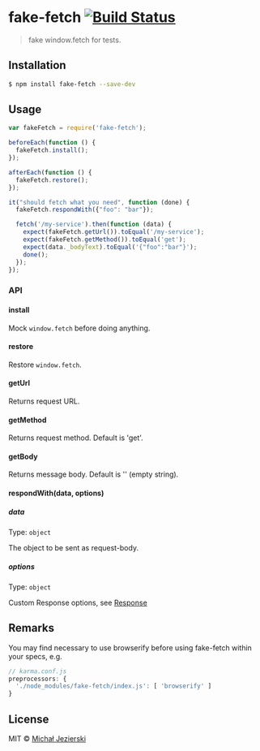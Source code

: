 # fake-fetch [![Build Status](https://travis-ci.org/msn0/fake-fetch.svg?branch=master)](http://travis-ci.org/msn0/fake-fetch)

> fake window.fetch for tests.

## Installation

```sh
$ npm install fake-fetch --save-dev
```

## Usage

```js
var fakeFetch = require('fake-fetch');

beforeEach(function () {
  fakeFetch.install();
});

afterEach(function () {
  fakeFetch.restore();
});

it("should fetch what you need", function (done) {
  fakeFetch.respondWith({"foo": "bar"});

  fetch('/my-service').then(function (data) {
    expect(fakeFetch.getUrl()).toEqual('/my-service');
    expect(fakeFetch.getMethod()).toEqual('get');
    expect(data._bodyText).toEqual('{"foo":"bar"}');
    done();
  });
});
```

### API

#### install

Mock `window.fetch` before doing anything.

#### restore

Restore `window.fetch`.

#### getUrl

Returns request URL.

#### getMethod

Returns request method. Default is 'get'.

#### getBody

Returns message body. Default is '' (empty string).

#### respondWith(data, options)

##### data

Type: `object`

The object to be sent as request-body. 

##### options

Type: `object`

Custom Response options, see [Response](https://developer.mozilla.org/en-US/docs/Web/API/Response)

## Remarks

You may find necessary to use browserify before using fake-fetch within your specs, e.g.
```js
// karma.conf.js
preprocessors: {
  './node_modules/fake-fetch/index.js': [ 'browserify' ]
}
```

## License
MIT &copy; [Michał Jezierski](https://pl.linkedin.com/in/jezierskimichal)
